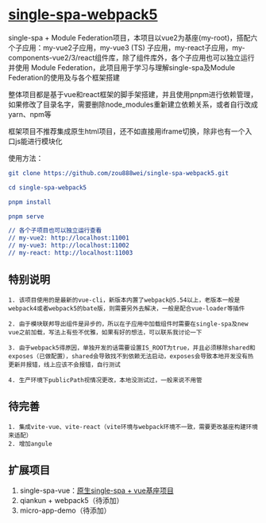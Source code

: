 # [single-spa-webpack5](https://github.com/zou888wei/single-spa-webpack5)
single-spa + Module Federation项目，本项目以vue2为基座(my-root)，搭配六个子应用：my-vue2子应用，my-vue3 (TS) 子应用，my-react子应用，my-components-vue2/3/react组件库，除了组件库外，各个子应用也可以独立运行并使用 Module Federation，此项目用于学习与理解single-spa及Module Federation的使用及与各个框架搭建

整体项目都是基于vue和react框架的脚手架搭建，并且使用pnpm进行依赖管理，如果修改了目录名字，需要删除node_modules重新建立依赖关系，或者自行改成yarn、npm等

框架项目不推荐集成原生html项目，还不如直接用iframe切换，除非也有一个入口js能进行模块化

使用方法：

```cmake
git clone https://github.com/zou888wei/single-spa-webpack5.git

cd single-spa-webpack5

pnpm install

pnpm serve

// 各个子项目也可以独立运行查看
// my-vue2: http://localhost:11001
// my-vue3: http://localhost:11002
// my-react: http://localhost:11003
```

## 特别说明 
```
1. 该项目使用的是最新的vue-cli，新版本内置了webpack@5.54以上，老版本一般是webpack4或者webpack5的bate版，则需要另外去解决，一般是配合vue-loader等插件

2. 由于模块联邦导出组件是异步的，所以在子应用中加载组件时需要在single-spa及new vue之前加载，写法上有些不优雅，如果有好的想法，可以联系我讨论一下

3. 由于webpack5得原因，单独开发的话需要设置IS_ROOT为true，并且必须移除shared和exposes（已做配置），shared会导致找不到依赖无法启动，exposes会导致本地开发没有热更新并报错，线上应该不会报错，自行测试

4. 生产环境下publicPath视情况更改，本地没测试过，一般来说不用管
```

## 待完善

```
1. 集成vite-vue、vite-react（vite环境与webpack环境不一致，需要更改基座构建环境来适配）
2. 增加angule
```

## 扩展项目

1. single-spa-vue：[原生single-spa + vue基座项目](https://github.com/zou888wei/single-spa-vue)
2. qiankun + webpack5（待添加）
3. micro-app-demo（待添加）


